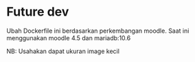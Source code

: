 # Future dev
Ubah Dockerfile ini berdasarkan perkembangan moodle. Saat ini menggunakan moodle 4.5 dan mariadb:10.6

NB: Usahakan dapat ukuran image kecil